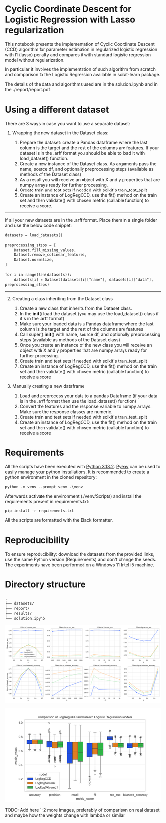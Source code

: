 # Cyclic Coordinate Descent for Logistic Regression with Lasso regularization

This notebook presents the implementation of Cyclic Coordinate Descent (CCD) algorithm for parameter
estimation in regularized logistic regression with l1 (lasso) penalty and compares it with standard
logistic regression model without regularization.

In particular it involves the implementation of such algorithm from scratch and comparison to the Logistic Regression available in scikit-learn package.

The details of the data and algorithms used are in the solution.ipynb and in the ./report/report.pdf

# Using a different dataset

There are 3 ways in case you want to use a separate dataset:

1. Wrapping the new dataset in the Dataset class:

    1. Prepare the dataset: create a Pandas dataframe where the last column is the target and the rest of the columns are features. If your dataset is in the .arff format you should be able to load it with load_dataset() function.
    2. Create a new instance of the Dataset class. As arguments pass the name, source df, and optionally preprocessing steps (available as methods of the Dataset class)
    3. As a result you will receive an object with X and y properties that are numpy arrays ready for further processing.
    4. Create train and test sets if needed with scikit's train_test_split
    5. Create an instance of LogRegCCD, use the fit() method on the train set and then validate() with chosen metric (callable function) to receive a score.

---

If all your new datasets are in the .arff format. Place them in a single folder and use the below code snippet:

```{python}
datasets = load_datasets()

preprocessing_steps = [
    Dataset.fill_missing_values,
    Dataset.remove_colinear_features,
    Dataset.normalize,
]

for i in range(len(datasets)):
    datasets[i] = Dataset(datasets[i]["name"], datasets[i]["data"], preprocessing_steps)
```

---

2. Creating a class inheriting from the Dataset class

    1. Create a new class that inherits from the Dataset class.
    2. In the __init__() load the dataset (you may use the load_dataset() class if it's in the .arff format)
    3. Make sure your loaded data is a Pandas dataframe where the last column is the target and the rest of the columns are features
    4. Call super().__init__() with name, source df, and optionally preprocessing steps (available as methods of the Dataset class)
    5. Once you create an instance of the new class you will receive an object with X and y properties that are numpy arrays ready for further processing.
    6. Create train and test sets if needed with scikit's train_test_split
    7. Create an instance of LogRegCCD, use the fit() method on the train set and then validate() with chosen metric (callable function) to receive a score

3. Manually creating a new dataframe

    1. Load and preprocess your data to a pandas Dataframe (if your data is in the .arff format then use the load_dataset() function)
    2. Convert the features and the response variable to numpy arrays. Make sure the response classes are numeric.
    3. Create train and test sets if needed with scikit's train_test_split
    4. Create an instance of LogRegCCD, use the fit() method on the train set and then validate() with chosen metric (callable function) to receive a score 




# Requirements

All the scripts have been executed with [Python 3.13.2](https://www.python.org/). [Pyenv](https://github.com/pyenv/pyenv) can be used to easily manage your python installations. It is recommended to create a python environment in the cloned repository:

```
python -m venv --prompt venv .\venv
```

Afterwards activate the environment (./venv/Scripts) and install the requirements present in requirements.txt:

```
pip install -r requirements.txt
```

All the scripts are formatted with the Black formatter.

# Reproducibility

To ensure reproducibility: download the datasets from the provided links, use the same Python version (Requirements) and don't change the seeds. The experiments have been performed on a Windows 11 Intel i5 machine.

# Directory structure

```
.
├── datasets/
├── report/
├── results/
└── solution.ipynb
```

![Parameter Facet Grid](./results/parameter_facet_grid.png)

![Comparison on synthetic dataset](./results/comparison-synthetic-dataset.png)

TODO: Add here 1-2 more images, preferably of comparison on real dataset and maybe how the weights change with lambda or similar
